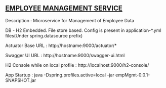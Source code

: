 <h2><u>EMPLOYEE MANAGEMENT SERVICE</u></h2>
Description : Microservice for Management of Employee Data

DB - H2 Embedded. File store based. Config is present in application-*.yml files(Under spring.datasource prefix)

Actuator Base URL : http://hostname:9000/actuator/*

Swagger UI URL : http://hostname:9000/swagger-ui.html

H2 Console while on local profile : http://localhost:9000/h2-console/

App Startup : java -Dspring.profiles.active=local -jar empMgmt-0.0.1-SNAPSHOT.jar
                                    
